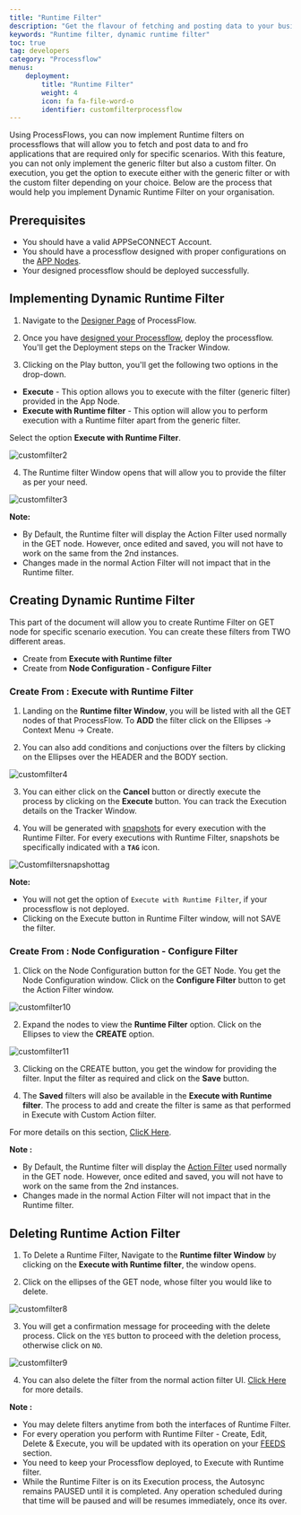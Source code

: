```yaml
---
title: "Runtime Filter"
description: "Get the flavour of fetching and posting data to your business applications for specific scenarios using our runtime filter."
keywords: "Runtime filter, dynamic runtime filter"
toc: true
tag: developers
category: "Processflow"
menus: 
    deployment:
        title: "Runtime Filter"
        weight: 4
        icon: fa fa-file-word-o
        identifier: customfilterprocessflow
---
```


Using ProcessFlows, you can now implement Runtime filters on processflows that will allow you to fetch and post data to and fro applications 
that are required only for specific scenarios. With this feature, you can not only implement the generic filter but also a custom filter. On execution, you get the option to execute either with the generic filter or with the custom filter depending on your choice. 
Below are the process that would help you implement Dynamic Runtime Filter on your organisation.

## Prerequisites

- You should have a valid APPSeCONNECT Account.
- You should have a processflow designed with proper configurations on the [APP Nodes](/processflow/processflow-app/).
- Your designed processflow should be deployed successfully.

## Implementing Dynamic Runtime Filter

1) Navigate to the [Designer Page](/processflow/components-of-processflow/) of ProcessFlow.

2) Once you have [designed your Processflow](/getting%20started/create-your-first-processflow/), deploy the processflow. You'll get the Deployment steps on the Tracker Window.

3) Clicking on the Play button, you'll get the following two options in the drop-down.

- **Execute** - This option allows you to execute with the filter (generic filter) provided in the App Node.
- **Execute with Runtime filter** - This option will allow you to perform execution with a Runtime filter apart from the generic filter.

Select the option **Execute with Runtime Filter**.

![customfilter2](\staticfiles\processflow\media\runtimefilter2.png)

4) The Runtime filter Window opens that will allow you to provide the filter as per your need.

![customfilter3](\staticfiles\processflow\media\runtimefilter3.png)


**Note:**

- By Default, the Runtime filter will display the Action Filter used normally in the GET node. However, once edited and saved, you will not have to work on the same from the 2nd instances.  
- Changes made in the normal Action Filter will not impact that in the Runtime filter.

## Creating Dynamic Runtime Filter

This part of the document will allow you to create Runtime Filter on GET node for specific scenario execution. You can create these filters from TWO different areas.

- Create from **Execute with Runtime filter**
- Create from **Node Configuration - Configure Filter**

### Create From : Execute with Runtime Filter

1) Landing on the **Runtime filter Window**, you will be listed with all the GET nodes of that ProcessFlow. To **ADD** the filter click on the Ellipses -> Context Menu -> Create.

2) You can also add conditions and conjuctions over the filters by clicking on the Ellipses over the HEADER and the BODY section.

![customfilter4](\staticfiles\processflow\media\customfilter4.PNG)

3) You can either click on the **Cancel** button or directly execute the process by clicking on the **Execute**  button. You can track the Execution details on the Tracker Window.

4) You will be generated with [snapshots](/processflow/snapshot-processflow/) for every execution with the Runtime Filter. For every executions with Runtime Filter, snapshots be specifically indicated with a **`TAG`** icon.

![Customfiltersnapshottag](\staticfiles\processflow\media\customfilter5.png)


**Note:**

- You will not get the option of `Execute with Runtime Filter`, if your processflow is not deployed.
- Clicking on the Execute button in Runtime Filter window, will not SAVE the filter.

### Create From : Node Configuration - Configure Filter

1) Click on the Node Configuration button for the GET Node. You get the Node Configuration window. Click on the **Configure Filter** button to get the Action Filter window.

![customfilter10](\staticfiles\processflow\media\customfilter10.PNG)

2) Expand the nodes to view the **Runtime Filter** option. Click on the Ellipses to view the **CREATE** option.

![customfilter11](\staticfiles\processflow\media\customfilter11.PNG)

3) Clicking on the CREATE button, you get the window for providing the filter. Input the filter as required and click on the **Save** button.

4) The **Saved** filters will also be available in the **Execute with Runtime filter**. The process to add and create the filter is same as that performed in Execute with Custom Action filter.

For more details on this section, [ClicK Here](/connectors/configurations/#understanding-actions).


**Note :**

- By Default, the Runtime filter will display the [Action Filter](/processflow/manage-actions-actionfilters-errorfilters/) used normally in the GET node. However, once edited and saved, you will not have to work on the same from the 2nd instances.  
- Changes made in the normal Action Filter will not impact that in the Runtime filter.



## Deleting Runtime Action Filter

1) To Delete a Runtime Filter, Navigate to the **Runtime filter Window** by clicking on the **Execute with Runtime filter**, the window opens.

2) Click on the ellipses of the GET node, whose filter you would like to delete.

![customfilter8](\staticfiles\processflow\media\customfilter8.PNG)

3) You will get a confirmation message for proceeding with the delete process. Click on the `YES` button to proceed with the deletion process, otherwise click on `NO`.

![customfilter9](\staticfiles\processflow\media\customfilter9.PNG)

4) You can also delete the filter from the normal action filter UI. [Click Here](/connectors/configurations/) for more details.


**Note :**

- You may delete filters anytime from both the interfaces of Runtime Filter.
- For every operation you perform with Runtime Filter - Create, Edit, Delete & Execute, you will be updated with its operation on your [FEEDS](/accessing%20portal/accessing-portal/#feeds) section.
- You need to keep your Processflow deployed, to Execute with Runtime filter.
- While the Runtime Filter is on its Execution process, the Autosync remains PAUSED until it is completed. Any operation scheduled during that time will be paused and will be resumes immediately, once its over.